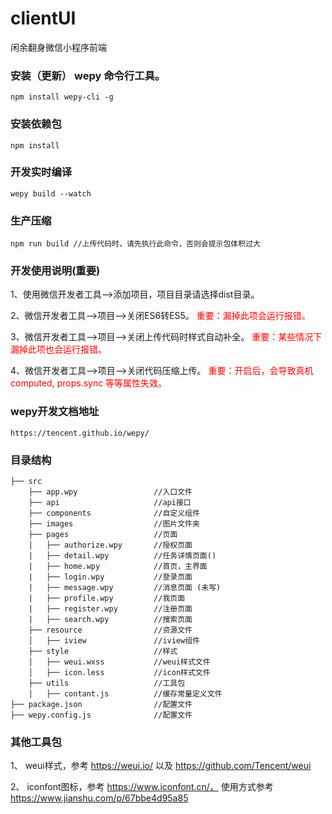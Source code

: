 # clientUI
闲余翻身微信小程序前端

### **安装（更新） wepy 命令行工具**。
	npm install wepy-cli -g

### **安装依赖包**
	npm install
### **开发实时编译**
    wepy build --watch
### **生产压缩**
	npm run build //上传代码时，请先执行此命令，否则会提示包体积过大

### **开发使用说明(重要)**

1、使用微信开发者工具-->添加项目，项目目录请选择dist目录。

2、微信开发者工具-->项目-->关闭ES6转ES5。 <font color=red>重要：漏掉此项会运行报错。</font> 

3、微信开发者工具-->项目-->关闭上传代码时样式自动补全。  <font color=red>重要：某些情况下漏掉此项也会运行报错。</font> 

4、微信开发者工具-->项目-->关闭代码压缩上传。  <font color=red>重要：开启后，会导致真机computed, props.sync 等等属性失效。</font> 

### **wepy开发文档地址**
	https://tencent.github.io/wepy/
### **目录结构**

    ├── src
        ├── app.wpy                 //入口文件
        ├── api                     //api接口
        ├── components              //自定义组件
        ├── images                  //图片文件夹
        ├── pages                   //页面
        │   ├── authorize.wpy       //授权页面
        |   ├── detail.wpy          //任务详情页面()
        |   ├── home.wpy            //首页，主界面
        |   ├── login.wpy           //登录页面
        |   ├── message.wpy         //消息页面 (未写)
        |   ├── profile.wpy         //我页面
        |   ├── register.wpy        //注册页面
        |   ├── search.wpy          //搜索页面
        ├── resource                //资源文件
        │   ├── iview               //iview组件
        ├── style                   //样式
        │   ├── weui.wxss           //weui样式文件
        │   ├── icon.less           //icon样式文件
        ├── utils                   //工具包
        │   ├── contant.js          //缓存常量定义文件    
    ├── package.json                //配置文件
    ├── wepy.config.js              //配置文件   

### **其他工具包**

1、 weui样式，参考 https://weui.io/ 以及 https://github.com/Tencent/weui

2、 iconfont图标，参考 https://www.iconfont.cn/， 使用方式参考 https://www.jianshu.com/p/67bbe4d95a85

